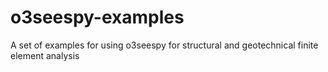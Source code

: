 # o3seespy-examples
A set of examples for using o3seespy for structural and geotechnical finite element analysis
